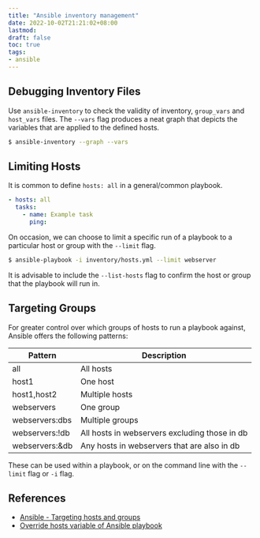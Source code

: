 ```yaml
---
title: "Ansible inventory management"
date: 2022-10-02T21:21:02+08:00
lastmod:
draft: false
toc: true
tags:
- ansible
---
```


## Debugging Inventory Files

Use `ansible-inventory` to check the validity of inventory, `group_vars` and
`host_vars` files. The `--vars` flag produces a neat graph that depicts the
variables that are applied to the defined hosts.

```bash
$ ansible-inventory --graph --vars
```

## Limiting Hosts
It is common to define `hosts: all` in a general/common playbook.

```yaml
- hosts: all
  tasks:
    - name: Example task
      ping:
```

On occasion, we can choose to limit a specific run of a playbook to a particular host
or group with the `--limit` flag.


```bash
$ ansible-playbook -i inventory/hosts.yml --limit webserver
```

It is advisable to include the `--list-hosts` flag to confirm the host or group that the
playbook will run in.

## Targeting Groups
For greater control over which groups of hosts to run a playbook against, Ansible offers
the following patterns:

| Pattern        | Description                                   |
| -------------- | --------------------------------------------- |
| all            | All hosts                                     |
| host1          | One host                                      |
| host1,host2    | Multiple hosts                                |
| webservers     | One group                                     |
| webservers:dbs | Multiple groups                               |
| webservers:!db | All hosts in webservers excluding those in db |
| webservers:&db | Any hosts in webservers that are also in db   |

These can be used within a playbook, or on the command line with the `--limit` flag or `-i`
flag.

## References

- [Ansible - Targeting hosts and groups](https://docs.ansible.com/ansible/latest/user_guide/intro_patterns.html#using-patterns)
- [Override hosts variable of Ansible playbook](https://stackoverflow.com/questions/33222641/override-hosts-variable-of-ansible-playbook-from-the-command-line)
